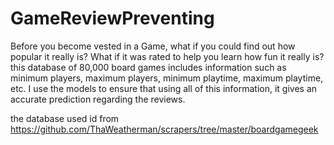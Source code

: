 # GameReviewPreventing

Before you become vested in a Game, what if you could find out how popular it really is? 
What if it was rated to help you learn how fun it really is?
this  database of 80,000 board games includes information such as minimum players, 
maximum players, minimum playtime, maximum playtime, etc. I use the models to ensure 
that using all of this information, it gives an accurate prediction regarding the reviews.

the database used id from https://github.com/ThaWeatherman/scrapers/tree/master/boardgamegeek
